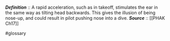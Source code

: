 ***Definition***    :: A rapid acceleration, such as in takeoff, stimulates the ear in the same way as tilting head backwards. This gives the illusion of being nose-up, and could result in pilot pushing nose into a dive.
***Source***         :: [[PHAK Ch17]]

#glossary